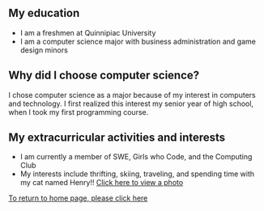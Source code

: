 ## My education

- I am a freshmen at Quinnipiac University 
- I am a computer science major with business administration and game design minors 



## Why did I choose computer science?

I chose computer science as a major because of my interest in computers and technology. I first realized this interest my senior year of high school, when I took my first programming course. 


## My extracurricular activities and interests 

- I am currently a member of SWE, Girls who Code, and the Computing Club 
- My interests include thrifting, skiing, traveling, and spending time with my cat named Henry!!     [ Click here to view a photo](./images/Henry_IMG_0347.png)




[To return to home page, please click here](./index)